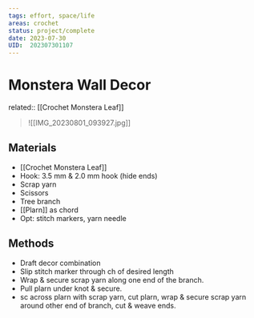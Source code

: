 ```yaml
---
tags: effort, space/life
areas: crochet 
status: project/complete
date: 2023-07-30
UID:  202307301107
---
```


# Monstera Wall Decor
related:: [[Crochet Monstera Leaf]]

> ![[IMG_20230801_093927.jpg]]

## Materials
- [[Crochet Monstera Leaf]]
- Hook: 3.5 mm & 2.0 mm hook (hide ends)
- Scrap yarn
- Scissors
- Tree branch
- [[Plarn]] as chord
- Opt: stitch markers, yarn needle
## Methods
- Draft decor combination
- Slip stitch marker through ch of desired length
- Wrap & secure scrap yarn along one end of the branch.
- Pull plarn under knot & secure.
- sc across plarn with scrap yarn, cut plarn, wrap & secure scrap yarn around other end of branch, cut & weave ends.